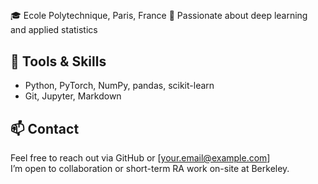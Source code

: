 <!--
**vic-safer/vic-safer** is a ✨ _special_ ✨ repository because its `README.md` (this file) appears on your GitHub profile.

Here are some ideas to get you started:

- 🔭 I’m currently working on ...
- 🌱 I’m currently learning ...
- 👯 I’m looking to collaborate on ...
- 🤔 I’m looking for help with ...
- 💬 Ask me about ...
- 📫 How to reach me: ...
- 😄 Pronouns: ...
- ⚡ Fun fact: ...
-->


##
🎓 Ecole Polytechnique, Paris, France 
🔬 Passionate about deep learning and applied statistics   


## 🔧 Tools & Skills
- Python, PyTorch, NumPy, pandas, scikit-learn
- Git, Jupyter, Markdown

## 📫 Contact
Feel free to reach out via GitHub or [your.email@example.com]  
I’m open to collaboration or short-term RA work on-site at Berkeley.

